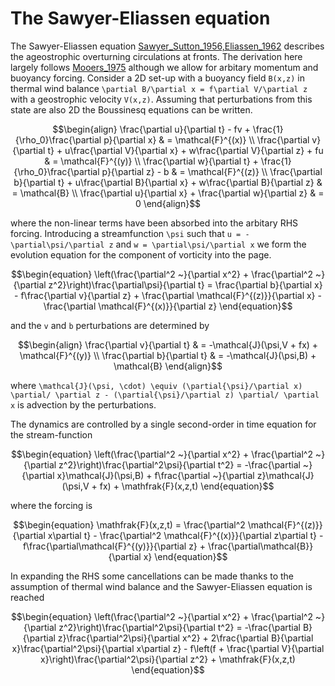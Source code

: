 # The Sawyer-Eliassen equation 

The Sawyer-Eliassen equation [Sawyer_Sutton_1956,Eliassen_1962](@citep) describes the ageostrophic overturning circulations at fronts. The derivation here largely follows [Mooers_1975](@citet) although we allow for arbitary momentum and buoyancy forcing. Consider a 2D set-up with a buoyancy field ``B(x,z)`` in thermal wind balance ``\partial B/\partial x = f\partial V/\partial z`` with a geostrophic velocity ``V(x,z)``. Assuming that perturbations from this state are also 2D the Boussinesq equations can be written.

```math
\begin{align}
    \frac{\partial u}{\partial t} - fv + \frac{1}{\rho_0}\frac{\partial p}{\partial x} & = \mathcal{F}^{(x)} \\     
    \frac{\partial v}{\partial t} + u\frac{\partial V}{\partial x} + w\frac{\partial V}{\partial z} + fu & = \mathcal{F}^{(y)} \\
    \frac{\partial w}{\partial t} + \frac{1}{\rho_0}\frac{\partial p}{\partial z} - b & = \mathcal{F}^{(z)} \\
    \frac{\partial b}{\partial t} + u\frac{\partial B}{\partial x} + w\frac{\partial B}{\partial z} & = \mathcal{B} \\
    \frac{\partial u}{\partial x} + \frac{\partial w}{\partial z} & = 0
\end{align}
```
where the non-linear terms have been absorbed into the arbitary RHS forcing. Introducing a streamfunction ``\psi`` such that ``u = -\partial\psi/\partial z`` and ``w = \partial\psi/\partial x`` we form the evolution equation for the component of vorticity into the page.

```math
\begin{equation}
    \left(\frac{\partial^2 ~}{\partial x^2} + \frac{\partial^2 ~}{\partial z^2}\right)\frac{\partial\psi}{\partial t} = \frac{\partial b}{\partial x} - f\frac{\partial v}{\partial z} + \frac{\partial \mathcal{F}^{(z)}}{\partial x} - \frac{\partial \mathcal{F}^{(x)}}{\partial z}
\end{equation}
```

and the ``v`` and ``b`` perturbations are determined by 
```math
\begin{align}
    \frac{\partial v}{\partial t} & = -\mathcal{J}(\psi,V + fx) + \mathcal{F}^{(y)} \\ 
    \frac{\partial b}{\partial t} & = -\mathcal{J}(\psi,B) + \mathcal{B}
\end{align}
```
where ``\mathcal{J}(\psi, \cdot) \equiv (\partial{\psi}/\partial x) \partial/ \partial z - (\partial{\psi}/\partial z) \partial/ \partial x`` is advection by the perturbations.

The dynamics are controlled by a single second-order in time equation for the stream-function
```math
\begin{equation}
    \left(\frac{\partial^2 ~}{\partial x^2} + \frac{\partial^2 ~}{\partial z^2}\right)\frac{\partial^2\psi}{\partial t^2} = -\frac{\partial ~}{\partial x}\mathcal{J}(\psi,B) + f\frac{\partial ~}{\partial z}\mathcal{J}(\psi,V + fx) + \mathfrak{F}(x,z,t)
\end{equation}
```
where the forcing is 
```math
\begin{equation}
    \mathfrak{F}(x,z,t) = \frac{\partial^2 \mathcal{F}^{(z)}}{\partial x\partial t} - \frac{\partial^2 \mathcal{F}^{(x)}}{\partial z\partial t} - f\frac{\partial\mathcal{F}^{(y)}}{\partial z} + \frac{\partial\mathcal{B}}{\partial x}
\end{equation}
```
In expanding the RHS some cancellations can be made thanks to the assumption of thermal wind balance and the Sawyer-Eliassen equation is reached
```math
\begin{equation}
    \left(\frac{\partial^2 ~}{\partial x^2} + \frac{\partial^2 ~}{\partial z^2}\right)\frac{\partial^2\psi}{\partial t^2} = -\frac{\partial B}{\partial z}\frac{\partial^2\psi}{\partial x^2} + 2\frac{\partial B}{\partial x}\frac{\partial^2\psi}{\partial x\partial z} - f\left(f + \frac{\partial V}{\partial x}\right)\frac{\partial^2\psi}{\partial z^2} + \mathfrak{F}(x,z,t)
\end{equation}
```
